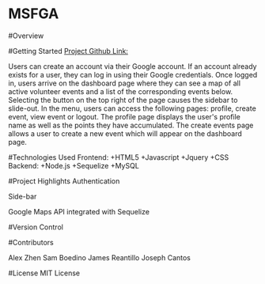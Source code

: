 # MSFGA

#Overview


#Getting Started
[Project Github Link:](https://github.com/samuelboediono/MSFGA)

Users can create an account via their Google account. If an account already exists for a user, they can log in using their Google credentials. Once logged in, users arrive on the dashboard page where they can see a map of all active volunteer events and a list of the corresponding events below. Selecting the button on the top right of the page causes the sidebar to slide-out. In the menu, users can access the following pages: profile, create event, view event or logout. The profile page displays the user's profile name as well as the points they have accumulated. The create events page allows a user to create a new event which will appear on the dashboard page.

#Technologies Used
  Frontend:
    +HTML5
    +Javascript
    +Jquery
    +CSS
  Backend:
    +Node.js 
    +Sequelize
    +MySQL    

#Project Highlights
Authentication

Side-bar

Google Maps API integrated with Sequelize



#Version Control

#Contributors

Alex Zhen
Sam Boedino
James Reantillo
Joseph Cantos

#License
MIT License

